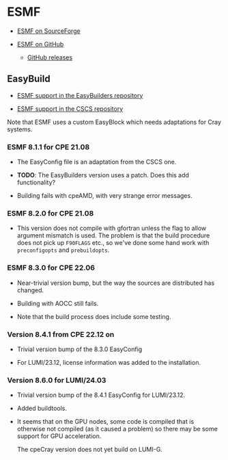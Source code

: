 # ESMF

  * [ESMF on SourceForge](https://sourceforge.net/projects/esmf/)

  * [ESMF on GitHub](https://github.com/esmf-org/esmf)

      * [GitHub releases](https://github.com/esmf-org/esmf/releases)


## EasyBuild

  * [ESMF support in the EasyBuilders repository](https://github.com/easybuilders/easybuild-easyconfigs/tree/develop/easybuild/easyconfigs/e/ESMF)

  * [ESMF support in the CSCS repository](https://github.com/eth-cscs/production/tree/master/easybuild/easyconfigs/e/ESMF)

Note that ESMF uses a custom EasyBlock which needs adaptations for Cray systems.


### ESMF 8.1.1 for CPE 21.08

  * The EasyConfig file is an adaptation from the CSCS one.

  * **TODO**: The EasyBuilders version uses a patch. Does this add functionality?

  * Building fails with cpeAMD, with very strange error messages.


### ESMF 8.2.0 for CPE 21.08

  * This version does not compile with gfortran unless the flag to allow argument
    mismatch is used. The problem is that the build procedure does not pick up
    `F90FLAGS` etc., so we've done some hand work with `preconfigopts` and
    `prebuildopts`.


### ESMF 8.3.0 for CPE 22.06

  * Near-trivial version bump, but the way the sources are distributed has changed.

  * Building with AOCC still fails.

  * Note that the build process does include some testing.


### Version 8.4.1 from CPE 22.12 on

  * Trivial version bump of the 8.3.0 EasyConfig

  * For LUMI/23.12, license information was added to the installation.


### Version 8.6.0 for LUMI/24.03

  * Trivial version bump of the 8.4.1 EasyConfig for LUMI/23.12.
  
  * Added buildtools.
  
  * It seems that on the GPU nodes, some code is compiled that is otherwise not compiled
    (as it caused a problem) so there may be some support for GPU acceleration.
    
    The cpeCray version does not yet build on LUMI-G.
